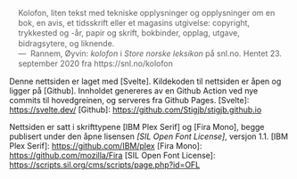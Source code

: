 <blockquote cite="https://snl.no/kolofon">
	Kolofon, liten tekst med tekniske opplysninger og opplysninger om en bok, en avis, et tidsskrift
	eller et magasins utgivelse: copyright, trykkested og -år, papir og skrift, bokbinder, opplag,
	utgave, bidragsytere, og liknende.
	<footer>
		Rannem, Øyvin: <em>kolofon</em> i
		<cite title="Store norske leksikon">Store norske leksikon</cite> på snl.no. Hentet 23. september
		2020 fra https://snl.no/kolofon
	</footer>
</blockquote>

Denne nettsiden er laget med [Svelte]. Kildekoden til nettsiden er åpen og
ligger på [Github]. Innholdet genereres av en Github Action ved nye commits til
hovedgreinen, og serveres fra Github Pages.
[Svelte]: <https://svelte.dev/>
[Github]: <https://github.com/Stigjb/stigjb.github.io>

Nettsiden er satt i skrifttypene [IBM Plex Serif] og [Fira Mono], begge publisert
under den åpne lisensen _[SIL Open Font License]_, versjon 1.1.
[IBM Plex Serif]: <https://github.com/IBM/plex>
[Fira Mono]: <https://github.com/mozilla/Fira>
[SIL Open Font License]: <https://scripts.sil.org/cms/scripts/page.php?id=OFL>

<style>
	blockquote {
		font-size: var(--small-font-size);
		line-height: 1.3;
		padding-left: 1rem;
		border-left: solid 3px var(--yellow);
		margin-left: 0;
		margin-right: 0;
	}

	blockquote > footer {
		font-size: var(--small-font-size);
		color: var(--gray-600);
	}

	blockquote > footer::before {
		content: '\2014\00A0';
	}
</style>
